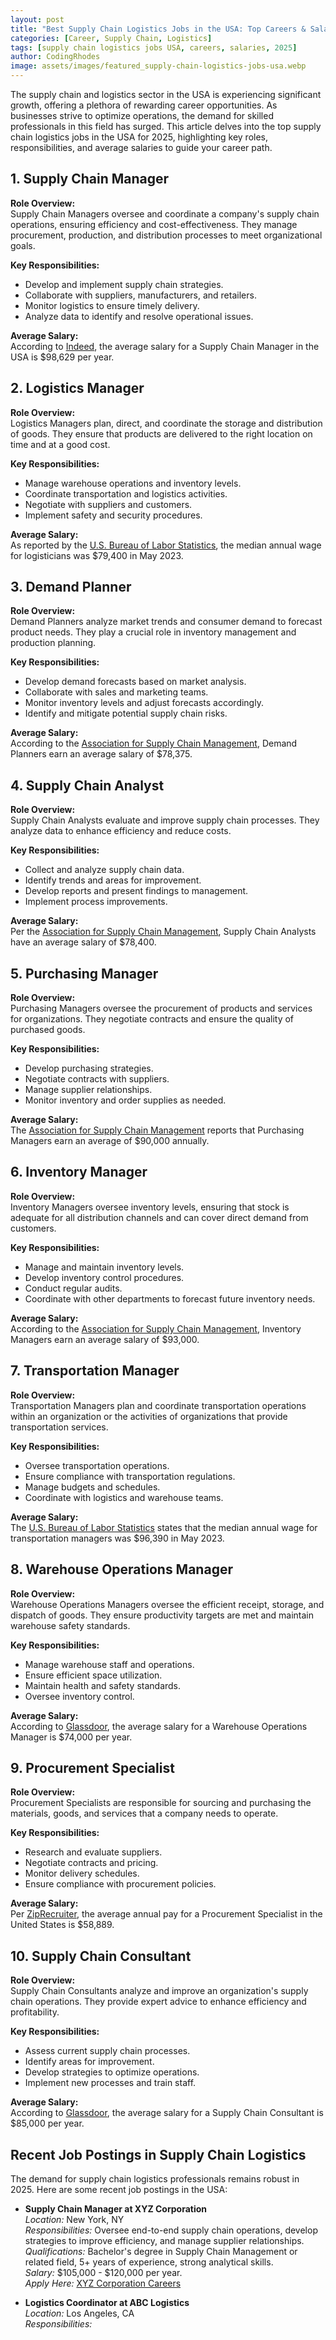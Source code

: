 ```yaml
---
layout: post
title: "Best Supply Chain Logistics Jobs in the USA: Top Careers & Salaries (2025)"
categories: [Career, Supply Chain, Logistics]
tags: [supply chain logistics jobs USA, careers, salaries, 2025]
author: CodingRhodes
image: assets/images/featured_supply-chain-logistics-jobs-usa.webp
---
```


The supply chain and logistics sector in the USA is experiencing significant growth, offering a plethora of rewarding career opportunities. As businesses strive to optimize operations, the demand for skilled professionals in this field has surged. This article delves into the top supply chain logistics jobs in the USA for 2025, highlighting key roles, responsibilities, and average salaries to guide your career path.

## 1. Supply Chain Manager

**Role Overview:**  
Supply Chain Managers oversee and coordinate a company's supply chain operations, ensuring efficiency and cost-effectiveness. They manage procurement, production, and distribution processes to meet organizational goals.

**Key Responsibilities:**

- Develop and implement supply chain strategies.
- Collaborate with suppliers, manufacturers, and retailers.
- Monitor logistics to ensure timely delivery.
- Analyze data to identify and resolve operational issues.

**Average Salary:**  
According to [Indeed](https://www.indeed.com/career/supply-chain-manager/salaries), the average salary for a Supply Chain Manager in the USA is $98,629 per year.

## 2. Logistics Manager

**Role Overview:**  
Logistics Managers plan, direct, and coordinate the storage and distribution of goods. They ensure that products are delivered to the right location on time and at a good cost.

**Key Responsibilities:**

- Manage warehouse operations and inventory levels.
- Coordinate transportation and logistics activities.
- Negotiate with suppliers and customers.
- Implement safety and security procedures.

**Average Salary:**  
As reported by the [U.S. Bureau of Labor Statistics](https://www.bls.gov/ooh/business-and-financial/logisticians.htm), the median annual wage for logisticians was $79,400 in May 2023.

## 3. Demand Planner

**Role Overview:**  
Demand Planners analyze market trends and consumer demand to forecast product needs. They play a crucial role in inventory management and production planning.

**Key Responsibilities:**

- Develop demand forecasts based on market analysis.
- Collaborate with sales and marketing teams.
- Monitor inventory levels and adjust forecasts accordingly.
- Identify and mitigate potential supply chain risks.

**Average Salary:**  
According to the [Association for Supply Chain Management](https://www.ascm.org/ascm-insights/the-10-highest-paying-supply-chain-jobs/), Demand Planners earn an average salary of $78,375.

## 4. Supply Chain Analyst

**Role Overview:**  
Supply Chain Analysts evaluate and improve supply chain processes. They analyze data to enhance efficiency and reduce costs.

**Key Responsibilities:**

- Collect and analyze supply chain data.
- Identify trends and areas for improvement.
- Develop reports and present findings to management.
- Implement process improvements.

**Average Salary:**  
Per the [Association for Supply Chain Management](https://www.ascm.org/ascm-insights/the-10-highest-paying-supply-chain-jobs/), Supply Chain Analysts have an average salary of $78,400.

## 5. Purchasing Manager

**Role Overview:**  
Purchasing Managers oversee the procurement of products and services for organizations. They negotiate contracts and ensure the quality of purchased goods.

**Key Responsibilities:**

- Develop purchasing strategies.
- Negotiate contracts with suppliers.
- Manage supplier relationships.
- Monitor inventory and order supplies as needed.

**Average Salary:**  
The [Association for Supply Chain Management](https://www.ascm.org/ascm-insights/the-10-highest-paying-supply-chain-jobs/) reports that Purchasing Managers earn an average of $90,000 annually.

## 6. Inventory Manager

**Role Overview:**  
Inventory Managers oversee inventory levels, ensuring that stock is adequate for all distribution channels and can cover direct demand from customers.

**Key Responsibilities:**

- Manage and maintain inventory levels.
- Develop inventory control procedures.
- Conduct regular audits.
- Coordinate with other departments to forecast future inventory needs.

**Average Salary:**  
According to the [Association for Supply Chain Management](https://www.ascm.org/ascm-insights/the-10-highest-paying-supply-chain-jobs/), Inventory Managers earn an average salary of $93,000.

## 7. Transportation Manager

**Role Overview:**  
Transportation Managers plan and coordinate transportation operations within an organization or the activities of organizations that provide transportation services.

**Key Responsibilities:**

- Oversee transportation operations.
- Ensure compliance with transportation regulations.
- Manage budgets and schedules.
- Coordinate with logistics and warehouse teams.

**Average Salary:**  
The [U.S. Bureau of Labor Statistics](https://www.bls.gov/ooh/management/transportation-managers.htm) states that the median annual wage for transportation managers was $96,390 in May 2023.

## 8. Warehouse Operations Manager

**Role Overview:**  
Warehouse Operations Managers oversee the efficient receipt, storage, and dispatch of goods. They ensure productivity targets are met and maintain warehouse safety standards.

**Key Responsibilities:**

- Manage warehouse staff and operations.
- Ensure efficient space utilization.
- Maintain health and safety standards.
- Oversee inventory control.

**Average Salary:**  
According to [Glassdoor](https://www.glassdoor.com/Salaries/warehouse-operations-manager-salary-SRCH_KO0,29.htm), the average salary for a Warehouse Operations Manager is $74,000 per year.

## 9. Procurement Specialist

**Role Overview:**  
Procurement Specialists are responsible for sourcing and purchasing the materials, goods, and services that a company needs to operate.

**Key Responsibilities:**

- Research and evaluate suppliers.
- Negotiate contracts and pricing.
- Monitor delivery schedules.
- Ensure compliance with procurement policies.

**Average Salary:**  
Per [ZipRecruiter](https://www.ziprecruiter.com/Salaries/Procurement-Specialist-Salary), the average annual pay for a Procurement Specialist in the United States is $58,889.

## 10. Supply Chain Consultant

**Role Overview:**  
Supply Chain Consultants analyze and improve an organization's supply chain operations. They provide expert advice to enhance efficiency and profitability.

**Key Responsibilities:**

- Assess current supply chain processes.
- Identify areas for improvement.
- Develop strategies to optimize operations.
- Implement new processes and train staff.

**Average Salary:**  
According to [Glassdoor](https://www.glassdoor.com/Salaries/supply-chain-consultant-salary-SRCH_KO0,24.htm), the average salary for a Supply Chain Consultant is $85,000 per year.

## Recent Job Postings in Supply Chain Logistics

The demand for supply chain logistics professionals remains robust in 2025. Here are some recent job postings in the USA:

- **Supply Chain Manager at XYZ Corporation**  
  *Location:* New York, NY  
  *Responsibilities:* Oversee end-to-end supply chain operations, develop strategies to improve efficiency, and manage supplier relationships.  
  *Qualifications:* Bachelor's degree in Supply Chain Management or related field, 5+ years of experience, strong analytical skills.  
  *Salary:* $105,000 - $120,000 per year.  
  *Apply Here:* [XYZ Corporation Careers](https://www.xyzcorporation.com/careers)

- **Logistics Coordinator at ABC Logistics**  
  *Location:* Los Angeles, CA  
  *Responsibilities:*
 
